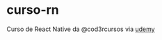 # curso-rn
Curso de React Native da @cod3rcursos via [udemy](https://www.udemy.com/course/curso-react-native/learn/lecture/11387310#overview)
